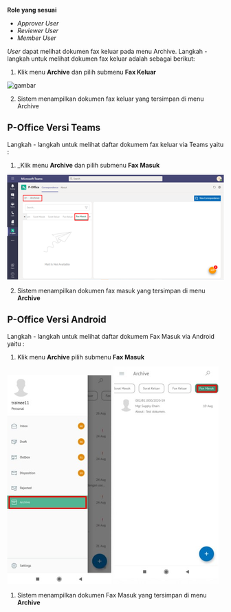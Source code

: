 **Role yang sesuai**

- *Approver User*
- *Reviewer User*
- *Member User*

*User* dapat melihat dokumen fax keluar pada menu Archive. Langkah - langkah untuk melihat dokumen fax keluar adalah sebagai berikut:

1. Klik menu **Archive** dan pilih submenu **Fax Keluar**

![gambar](SC_Archive/AR05.png)

2. Sistem menampilkan dokumen fax keluar yang tersimpan di menu Archive


## **P-Office Versi Teams**

Langkah - langkah untuk melihat daftar dokumem fax keluar via Teams yaitu :


1. _Klik menu **Archive** dan pilih submenu **Fax Masuk**

![gambar](Archive/AR_Teams/AR04.png)

2.  Sistem menampilkan dokumen fax masuk yang tersimpan di menu **Archive**


## **P-Office Versi Android**

Langkah - langkah untuk melihat daftar dokumem Fax Masuk via Android yaitu :


1. Klik menu **Archive** pilih submenu **Fax Masuk**
   
![gambar](Archive/AR_Android/FM/A01.jpg) ![gambar](Archive/AR_Android/FM/A02.jpg)

1. Sistem menampilkan dokumen Fax Masuk yang tersimpan di menu **Archive**







